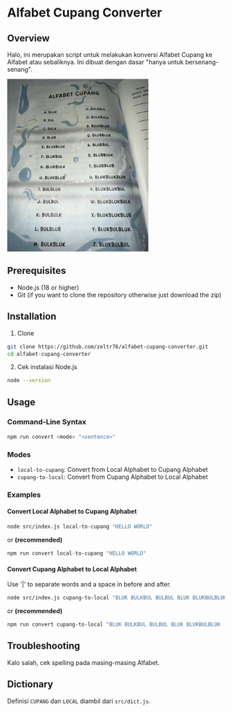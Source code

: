 # Alfabet Cupang Converter

## Overview

Halo, ini merupakan script untuk melakukan konversi Alfabet Cupang ke Alfabet atau sebaliknya. Ini dibuat dengan dasar "hanya untuk bersenang-senang".

<img src="./img/alfabet_cupang.jpg" alt="Alfabet Cupang" style="max-height: 400px;">

## Prerequisites

- Node.js (18 or higher)
- Git (if you want to clone the repository otherwise just download the zip)

## Installation

1. Clone

```bash
git clone https://github.com/zeltr76/alfabet-cupang-converter.git
cd alfabet-cupang-converter
```

2. Cek instalasi Node.js

```bash
node --version
```

## Usage

### Command-Line Syntax

```bash
npm run convert <mode> "<sentence>"
```

### Modes

- `local-to-cupang`: Convert from Local Alphabet to Cupang Alphabet
- `cupang-to-local`: Convert from Cupang Alphabet to Local Alphabet

### Examples

#### Convert Local Alphabet to Cupang Alphabet

```bash
node src/index.js local-to-cupang "HELLO WORLD"
```

or **(recommended)**

```bash
npm run convert local-to-cupang "HELLO WORLD"
```

#### Convert Cupang Alphabet to Local Alphabet

Use '|' to separate words and a space in before and after.

```bash
node src/index.js cupang-to-local "BLUK BULKBUL BULBUL BLUK BLUKBULBLUK | BULKBLUK BLUK BUL BLUK BLUBBUL"
```

or **(recommended)**

```bash
npm run convert cupang-to-local "BLUK BULKBUL BULBUL BLUK BLUKBULBLUK | BULKBLUK BLUK BUL BLUK BLUBBUL"
```

## Troubleshooting

Kalo salah, cek spelling pada masing-masing Alfabet.

## Dictionary

Definisi `CUPANG` dan `LOCAL` diambil dari `src/dict.js`.
